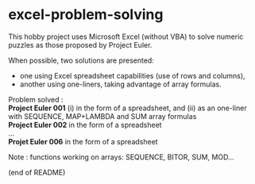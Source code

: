 # excel-problem-solving

This hobby project uses Microsoft Excel (without VBA) to solve numeric puzzles as those proposed by Project Euler.

When possible, two solutions are presented:  
- one using Excel spreadsheet capabilities (use of rows and columns),  
- another using one-liners, taking advantage of array formulas.

Problem solved :  
**Project Euler 001** (i) in the form of a spreadsheet, and (ii) as an one-liner with SEQUENCE, MAP+LAMBDA and SUM array formulas  
**Project Euler 002** in the form of a spreadsheet  
...  
**Projet Euler 006** in the form of a spreadsheet

Note : functions working on arrays: SEQUENCE, BITOR, SUM, MOD...

(end of README)


